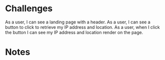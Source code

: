 # Challenges

As a user, I can see a landing page with a header.
As a user, I can see a button to click to retrieve my IP address and location.
As a user, when I click the button I can see my IP address and location render on the page.

# Notes

